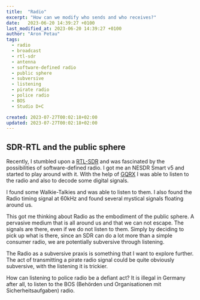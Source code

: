 ```yaml
---
title:  "Radio"
excerpt: "How can we modify who sends and who receives?"
date:   2023-06-20 14:39:27 +0100
last_modified_at: 2023-06-20 14:39:27 +0100
author: "Aron Petau"
tags:
  - radio
  - broadcast
  - rtl-sdr
  - antenna
  - software-defined radio
  - public sphere
  - subversive
  - listening
  - pirate radio
  - police radio
  - BOS
  - Studio D+C

created: 2023-07-27T00:02:18+02:00
updated: 2023-07-27T00:02:18+02:00
---
```


## SDR-RTL and the public sphere

Recently, I stumbled upon a [RTL-SDR](https://www.rtl-sdr.com/about-rtl-sdr/) and was fascinated by the possibilities of software-defined radio.
I got me an NESDR Smart v5 and started to play around with it.
With the help of [GQRX](https://gqrx.dk/) I was able to listen to the radio and also to decode some digital signals.

I found some Walkie-Talkies and was able to listen to them.
I also found the Radio timing signal at 60kHz and found several mystical signals floating around us.

This got me thinking about Radio as the embodiment of the public sphere. A pervasive medium that is all around us and that we can not escape. The signals are there, even if we do not listen to them. Simply by deciding to pick up what is there, since an SDR can do a lot more than a simple consumer radio, we are potentially subversive through listening. 

The Radio as a subversive praxis is something that I want to explore further.
The act of transmitting a pirate radio signal could be quite obviously subversive, with the listening it is trickier. 

How can listening to police radio be a defiant act? It is illegal in Germany after all, to listen to the BOS (Behörden und Organisationen mit Sicherheitsaufgaben) radio.